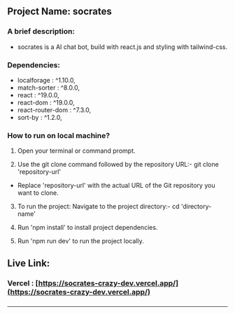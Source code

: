 

## Project Name: socrates

### A brief description: 
- socrates is a AI chat bot, build with react.js and styling with tailwind-css.
 


### Dependencies:
- localforage : ^1.10.0,
- match-sorter : ^8.0.0,
- react : ^19.0.0,
- react-dom : ^19.0.0,
- react-router-dom : ^7.3.0,
- sort-by : ^1.2.0,

### How to run on local machine?

1. Open your terminal or command prompt.

2. Use the git clone command followed by the repository URL:-  git clone 'repository-url'

- Replace 'repository-url' with the actual URL of the Git repository you want to clone.

3. To run the project: Navigate to the project directory:- cd 'directory-name' 

4. Run 'npm install' to install project dependencies.

5. Run 'npm run dev' to run the project locally.



###

##  Live Link: 
### Vercel : [https://socrates-crazy-dev.vercel.app/](https://socrates-crazy-dev.vercel.app/)

### 


<hr/>